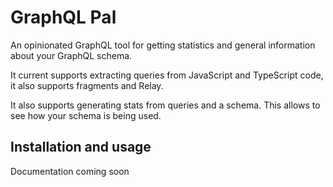 # GraphQL Pal

An opinionated GraphQL tool for getting statistics and general information about
your GraphQL schema.

It current supports extracting queries from JavaScript and TypeScript code, it
also supports fragments and Relay.

It also supports generating stats from queries and a schema. This allows to see
how your schema is being used.

## Installation and usage

Documentation coming soon
